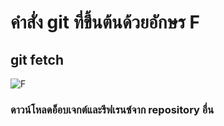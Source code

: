 # คำสั่ง git ที่ขึ้นต้นด้วยอักษร F

## git fetch

![F](https://github.com/65030179179Pattarapon/Git_A-Z_Mission_65030179/assets/144198506/0b484a9e-d862-4a48-9b96-cccaf45af94f)

### ดาวน์โหลดอ็อบเจกต์และรีฟเรนซ์จาก repository อื่น
